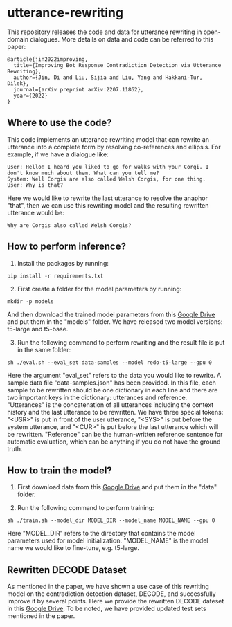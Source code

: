 # utterance-rewriting
This repository releases the code and data for utterance rewriting in open-domain dialogues. More details on data and code can be referred to this paper:

```
@article{jin2022improving,
  title={Improving Bot Response Contradiction Detection via Utterance Rewriting},
  author={Jin, Di and Liu, Sijia and Liu, Yang and Hakkani-Tur, Dilek},
  journal={arXiv preprint arXiv:2207.11862},
  year={2022}
}
```

## Where to use the code?

This code implements an utterance rewriting model that can rewrite an utterance into a complete form by resolving co-references and ellipsis. For example, if we have a dialogue like:

```
User: Hello! I heard you liked to go for walks with your Corgi. I don't know much about them. What can you tell me?         
System: Well Corgis are also called Welsh Corgis, for one thing.		
User: Why is that?
```

Here we would like to rewrite the last utterance to resolve the anaphor "that", then we can use this rewriting model and the resulting rewritten utterance would be: 
```
Why are Corgis also called Welsh Corgis?
```

## How to perform inference?

1. Install the packages by running:

```
pip install -r requirements.txt
```

2. First create a folder for the model parameters by running:

```
mkdir -p models
```

And then download the trained model parameters from this [Google Drive](https://drive.google.com/drive/folders/1WJQngW67dBCVdX8AhkZ0nvKticRAca2a?usp=sharing) and put them in the "models" folder. We have released two model versions: t5-large and t5-base. 

3. Run the following command to perform rewriting and the result file is put in the same folder:

```
sh ./eval.sh --eval_set data-samples --model redo-t5-large --gpu 0
```

Here the argument "eval_set" refers to the data you would like to rewrite. A sample data file "data-samples.json" has been provided. In this file, each sample to be rewritten should be one dictionary in each line and there are two important keys in the dictionary: utterances and reference. "Utterances" is the concatenation of all utterances including the context history and the last utterance to be rewritten. We have three special tokens: "\<USR\>" is put in front of the user utterance, "\<SYS\>" is put before the system utterance, and "\<CUR\>" is put before the last utterance which will be rewritten. "Reference" can be the human-written reference sentence for automatic evaluation, which can be anything if you do not have the ground truth.  

## How to train the model?

1. First download data from this [Google Drive](https://drive.google.com/drive/folders/1WJQngW67dBCVdX8AhkZ0nvKticRAca2a?usp=sharing) and put them in the "data" folder.

2. Run the following command to perform training:

```
sh ./train.sh --model_dir MODEL_DIR --model_name MODEL_NAME --gpu 0
```

Here "MODEL_DIR" refers to the directory that contains the model parameters used for model initialization. "MODEL_NAME" is the model name we would like to fine-tune, e.g. t5-large. 

## Rewritten DECODE Dataset

As mentioned in the paper, we have shown a use case of this rewriting model on the contradiction detection dataset, DECODE, and successfully improve it by several points. Here we provide the rewritten DECODE dateset in this [Google Drive](https://drive.google.com/drive/folders/1nNnBBm5kHXkw26FW27ztUaHEmPgDbIEa?usp=share_link). To be noted, we have provided updated test sets mentioned in the paper. 
